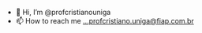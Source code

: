- 👋 Hi, I’m @profcristianouniga
- 📫 How to reach me ...profcristiano.uniga@fiap.com.br

<!---
profcristianouniga/profcristianouniga is a ✨ special ✨ repository because its `README.md` (this file) appears on your GitHub profile.
You can click the Preview link to take a look at your changes.
--->
